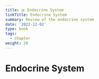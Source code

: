 ```yaml
---
title: 📊 Endocrine System
linkTitle: Endocrine System
summary: Review of the endocrine system
date: '2022-12-02'
type: book
tags:
  - chapter
weight: 20
---
```


# Endocrine System


